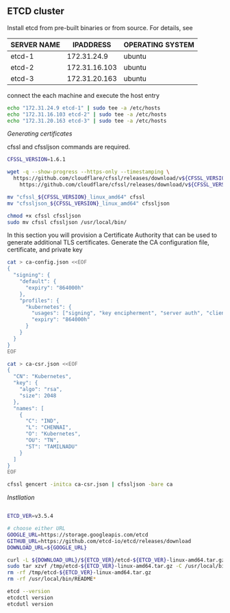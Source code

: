 ## ETCD cluster

Install etcd from pre-built binaries or from source. For details, see

| SERVER NAME | IPADDRESS | OPERATING SYSTEM |
|---|---|---|
|etcd-1| 172.31.24.9| ubuntu
|etcd-2| 172.31.16.103| ubuntu
|etcd-3| 172.31.20.163| ubuntu


connect the each machine and execute the host entry

```bash
echo "172.31.24.9 etcd-1" | sudo tee -a /etc/hosts
echo "172.31.16.103 etcd-2" | sudo tee -a /etc/hosts
echo "172.31.20.163 etcd-3" | sudo tee -a /etc/hosts
```

_Generating certificates_

cfssl and cfssljson commands are required.

```bash
CFSSL_VERSION=1.6.1

wget -q --show-progress --https-only --timestamping \
  https://github.com/cloudflare/cfssl/releases/download/v${CFSSL_VERSION}/cfssljson_1.6.1_linux_amd64 \
    https://github.com/cloudflare/cfssl/releases/download/v${CFSSL_VERSION}/cfssl_1.6.1_linux_amd64

mv "cfssl_${CFSSL_VERSION}_linux_amd64" cfssl
mv "cfssljson_${CFSSL_VERSION}_linux_amd64" cfssljson

chmod +x cfssl cfssljson
sudo mv cfssl cfssljson /usr/local/bin/

```



In this section you will provision a Certificate Authority that can be used to generate additional TLS certificates. Generate the CA configuration file, certificate, and private key

```bash
cat > ca-config.json <<EOF
{
  "signing": {
    "default": {
      "expiry": "864000h"
    },
    "profiles": {
      "kubernetes": {
        "usages": ["signing", "key encipherment", "server auth", "client auth"],
        "expiry": "864000h"
      }
    }
  }
}
EOF

cat > ca-csr.json <<EOF
{
  "CN": "Kubernetes",
  "key": {
    "algo": "rsa",
    "size": 2048
  },
  "names": [
    {
      "C": "IND",
      "L": "CHENNAI",
      "O": "Kubernetes",
      "OU": "TN",
      "ST": "TAMILNADU"
    }
  ]
}
EOF

cfssl gencert -initca ca-csr.json | cfssljson -bare ca

```


_Instllation_

```bash

ETCD_VER=v3.5.4

# choose either URL
GOOGLE_URL=https://storage.googleapis.com/etcd
GITHUB_URL=https://github.com/etcd-io/etcd/releases/download
DOWNLOAD_URL=${GOOGLE_URL}

curl -L ${DOWNLOAD_URL}/${ETCD_VER}/etcd-${ETCD_VER}-linux-amd64.tar.gz -o /tmp/etcd-${ETCD_VER}-linux-amd64.tar.gz
sudo tar xzvf /tmp/etcd-${ETCD_VER}-linux-amd64.tar.gz -C /usr/local/bin/ --strip-components=1
rm -rf /tmp/etcd-${ETCD_VER}-linux-amd64.tar.gz
rm -rf /usr/local/bin/README*

etcd --version
etcdctl version
etcdutl version

```
